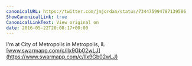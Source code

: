```yaml
---
canonicalURL: https://twitter.com/jmjordan/status/734475994787139586
ShowCanonicalLink: true
CanonicalLinkText: View original on
date: 2016-05-22T20:08:17+00:00
---
```

I'm at City of Metropolis in Metropolis, IL [www.swarmapp.com/c/llx9Gb02wLJ](https://www.swarmapp.com/c/llx9Gb02wLJ)